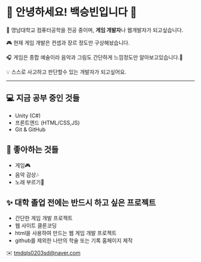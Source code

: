 <h1>🐣 안녕하세요! 백승빈입니다 👋</h1>

<p>🌱 영남대학교 컴퓨터공학을 전공 중이며, <strong>게임 개발자</strong>나 웹개발자가 되고싶습니다.  
<p>🎮 현재 게임 개발은 컨셉과 장르 정도만 구상해놨습니다.</p>  
<p>🎧 게임은 종합 예술이라 음악과 그림도 간단하게 느낌정도만 알아보고있습니다.🎨</p>   
<p>💡 스스로 사고하고 판단할수 있는 개발자가 되고싶어요.</p>

<hr>

<h2>💻 지금 공부 중인 것들</h2>
<ul>
<li>Unity (C#)</li>
<li>프론트엔드 (HTML/CSS,JS)</li>
<li>Git & GitHub</li>
</ul>

<h2> 🌼 좋아하는 것들 </h2>
<ul>
<li>게임🎮</li>
<li>음악 감상🎶</li>
<li>노래 부르기🎤</li>
</ul>

<h2>✨ 대학 졸업 전에는 반드시 하고 싶은 프로젝트</h2>
<ul>
<li>간단한 게임 개발 프로젝트</li>
<li>웹 사이트 클론코딩</li>
<li>html을 사용하여 만드는 웹 게임 개발 프로젝트</li>
<li>github를 제외한 나만의 학술 또는 기록 홈페이지 제작</li>
</ul>


✉️ <a href="tmdqls0203sd@naver.com">tmdqls0203sd@naver.com</a></p>
